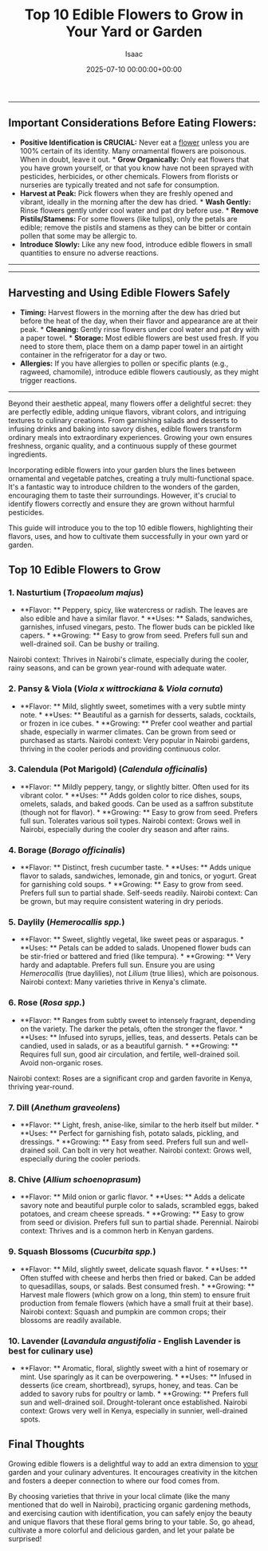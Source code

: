 ﻿---
title: Top 10 Edible Flowers to Grow in Your Yard or Garden
description: Beyond their aesthetic appeal, many flowers offer a delightful secret they are perfectly edible, adding unique flavors, vibrant colors, and intriguing...
slug: /top-10-edible-flowers-to-grow-in-your-yard-or-garden/
date: 2025-07-10 00:00:00+00:00
lastmod: 2025-07-10 00:00:00+03:00
author: Isaac
categories:
- Guides
- Gardening
tags:
- guides
- flower
- your
layout: post
---
---
## Important Considerations Before Eating Flowers:
* **Positive Identification is CRUCIAL:** Never eat a [flower](https://pestpolicy.com/best-flowers-for-flourishing-fall-garden/) unless you are 100% certain of its identity. Many ornamental flowers are poisonous. When in doubt, leave it out. * **Grow Organically:** Only eat flowers that you have grown yourself, or that you know have not been sprayed with pesticides, herbicides, or other chemicals. Flowers from florists or nurseries are typically treated and not safe for consumption.
* **Harvest at Peak:** Pick flowers when they are freshly opened and vibrant, ideally in the morning after the dew has dried. * **Wash Gently:** Rinse flowers gently under cool water and pat dry before use. * **Remove Pistils/Stamens:** For some flowers (like tulips), only the petals are edible; remove the pistils and stamens as they can be bitter or contain pollen that some may be allergic to.
* **Introduce Slowly:** Like any new food, introduce edible flowers in small quantities to ensure no adverse reactions.
---
---
## Harvesting and Using Edible Flowers Safely
* **Timing:** Harvest flowers in the morning after the dew has dried but before the heat of the day, when their flavor and appearance are at their peak. * **Cleaning:** Gently rinse flowers under cool water and pat dry with a paper towel. * **Storage:** Most edible flowers are best used fresh. If you need to store them, place them on a damp paper towel in an airtight container in the refrigerator for a day or two.
* **Allergies:** If you have allergies to pollen or specific plants (e.g., ragweed, chamomile), introduce edible flowers cautiously, as they might trigger reactions.
---

Beyond their aesthetic appeal, many flowers offer a delightful secret: they are perfectly edible, adding unique flavors, vibrant colors, and intriguing textures to culinary creations. From garnishing salads and desserts to infusing drinks and baking into savory dishes, edible flowers transform ordinary meals into extraordinary experiences. Growing your own ensures freshness, organic quality, and a continuous supply of these gourmet ingredients.

Incorporating edible flowers into your garden blurs the lines between ornamental and vegetable patches, creating a truly multi-functional space. It's a fantastic way to introduce children to the wonders of the garden, encouraging them to taste their surroundings. However, it's crucial to identify flowers correctly and ensure they are grown without harmful pesticides.

This guide will introduce you to the top 10 edible flowers, highlighting their flavors, uses, and how to cultivate them successfully in your own yard or garden.

##  Top 10 Edible Flowers to Grow

###  1. Nasturtium (*Tropaeolum majus*)

* **Flavor: ** Peppery, spicy, like watercress or radish. The leaves are also edible and have a similar flavor. * **Uses: ** Salads, sandwiches, garnishes, infused vinegars, pesto. The flower buds can be pickled like capers. * **Growing: ** Easy to grow from seed. Prefers full sun and well-drained soil. Can be bushy or trailing.

Nairobi context: Thrives in Nairobi's climate, especially during the cooler, rainy seasons, and can be grown year-round with adequate water.

###  2. Pansy & Viola (*Viola x wittrockiana* & *Viola cornuta*)

* **Flavor: ** Mild, slightly sweet, sometimes with a very subtle minty note. * **Uses: ** Beautiful as a garnish for desserts, salads, cocktails, or frozen in ice cubes. * **Growing: ** Prefer cool weather and partial shade, especially in warmer climates. Can be grown from seed or purchased as starts. Nairobi context: Very popular in Nairobi gardens, thriving in the cooler periods and providing continuous color.

###  3. Calendula (Pot Marigold) (*Calendula officinalis*)

* **Flavor: ** Mildly peppery, tangy, or slightly bitter. Often used for its vibrant color. * **Uses: ** Adds golden color to rice dishes, soups, omelets, salads, and baked goods. Can be used as a saffron substitute (though not for flavor). * **Growing: ** Easy to grow from seed. Prefers full sun. Tolerates various soil types. Nairobi context: Grows well in Nairobi, especially during the cooler dry season and after rains.

###  4. Borage (*Borago officinalis*)

* **Flavor: ** Distinct, fresh cucumber taste. * **Uses: ** Adds unique flavor to salads, sandwiches, lemonade, gin and tonics, or yogurt. Great for garnishing cold soups. * **Growing: ** Easy to grow from seed. Prefers full sun to partial shade. Self-seeds readily. Nairobi context: Can be grown, but may require consistent watering in dry periods.

###  5. Daylily (*Hemerocallis spp.*)

* **Flavor: ** Sweet, slightly vegetal, like sweet peas or asparagus. * **Uses: ** Petals can be added to salads. Unopened flower buds can be stir-fried or battered and fried (like tempura). * **Growing: ** Very hardy and adaptable. Prefers full sun. Ensure you are using *Hemerocallis* (true daylilies), not *Lilium* (true lilies), which are poisonous. Nairobi context: Many varieties thrive in Kenya's climate.

###  6. Rose (*Rosa spp.*)

* **Flavor: ** Ranges from subtly sweet to intensely fragrant, depending on the variety. The darker the petals, often the stronger the flavor. * **Uses: ** Infused into syrups, jellies, teas, and desserts. Petals can be candied, used in salads, or as a beautiful garnish. * **Growing: ** Requires full sun, good air circulation, and fertile, well-drained soil. Avoid non-organic roses.

Nairobi context: Roses are a significant crop and garden favorite in Kenya, thriving year-round.

###  7. Dill (*Anethum graveolens*)

* **Flavor: ** Light, fresh, anise-like, similar to the herb itself but milder. * **Uses: ** Perfect for garnishing fish, potato salads, pickling, and dressings. * **Growing: ** Easy from seed. Prefers full sun and well-drained soil. Can bolt in very hot weather. Nairobi context: Grows well, especially during the cooler periods.

###  8. Chive (*Allium schoenoprasum*)

* **Flavor: ** Mild onion or garlic flavor. * **Uses: ** Adds a delicate savory note and beautiful purple color to salads, scrambled eggs, baked potatoes, and cream cheese spreads. * **Growing: ** Easy to grow from seed or division. Prefers full sun to partial shade. Perennial. Nairobi context: Thrives and is a common herb in Kenyan gardens.

###  9. Squash Blossoms (*Cucurbita spp.*)

* **Flavor: ** Mild, slightly sweet, delicate squash flavor. * **Uses: ** Often stuffed with cheese and herbs then fried or baked. Can be added to quesadillas, soups, or salads. Best consumed fresh. * **Growing: ** Harvest male flowers (which grow on a long, thin stem) to ensure fruit production from female flowers (which have a small fruit at their base). Nairobi context: Squash and pumpkin are common crops; their blossoms are readily available.

###  10. Lavender (*Lavandula angustifolia* - English Lavender is best for culinary use)

* **Flavor: ** Aromatic, floral, slightly sweet with a hint of rosemary or mint. Use sparingly as it can be overpowering. * **Uses: ** Infused in desserts (ice cream, shortbread), syrups, honey, and teas. Can be added to savory rubs for poultry or lamb. * **Growing: ** Prefers full sun and well-drained soil. Drought-tolerant once established. Nairobi context: Grows very well in Kenya, especially in sunnier, well-drained spots.

##  Final Thoughts

Growing edible flowers is a delightful way to add an extra dimension to [your](https://pestpolicy.com/how-to-deal-with-moles-in-your-yard/) garden and your culinary adventures. It encourages creativity in the kitchen and fosters a deeper connection to where our food comes from.

By choosing varieties that thrive in your local climate (like the many mentioned that do well in Nairobi), practicing organic gardening methods, and exercising caution with identification, you can safely enjoy the beauty and unique flavors that these floral gems bring to your table. So, go ahead, cultivate a more colorful and delicious garden, and let your palate be surprised!

